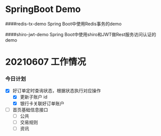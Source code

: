 # SpringBoot Demo

####redis-tx-demo
Spring Boot中使用Redis事务的demo

####shiro-jwt-demo
Spring Boot中使用shiro和JWT做Rest服务访问认证的demo

# 20210607 工作情况

### 今日计划

- [x] 好订单定时查询状态，根据状态执行对应操作
  - [x] 更新子账户 id
  - [x] 银行卡关联好订单账户
- [ ] 首页基础信息接口
  - [ ] 公共
  - [ ] 交易规则
  - [ ] 资讯
